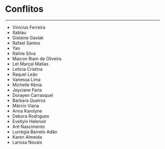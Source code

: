 # Conflitos

-----

- Vinicius Ferreira
- Xablau
- Gislaine Gavlak
- Rafael Santos
- Yan
- Raline Silva
- Maicon Riam de Oliveira
- Let Marçal Matias
- Letícia Cristina
- Raquel Leão
- Vanessa Lima
- Michelle Kênia
- Jeyciane Faria
- Dorayen Carrasquel
- Barbara Queiroz
- Márcio Viana
- Anna Karolyne
- Debora Rodrigues
- Evellyin Helenoir
- Arê Nascimento
- Lurrégia Barreto Adão
- Karen Almeida
- Larissa Novais
